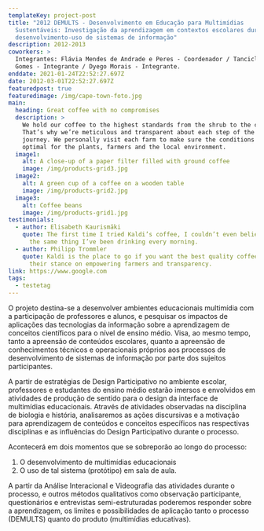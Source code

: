 ```yaml
---
templateKey: project-post
title: "2012 DEMULTS - Desenvolvimento em Educação para Multimídias
  Sustentáveis: Investigação da aprendizagem em contextos escolares durante
  desenvolvimento-uso de sistemas de informação"
description: 2012-2013
coworkers: >
  Integrantes: Flávia Mendes de Andrade e Peres - Coordenador / Tancicleide
  Gomes - Integrante / Dyego Morais - Integrante.
enddate: 2021-01-24T22:52:27.697Z
date: 2012-03-01T22:52:27.697Z
featuredpost: true
featuredimage: /img/cape-town-foto.jpg
main:
  heading: Great coffee with no compromises
  description: >
    We hold our coffee to the highest standards from the shrub to the cup.
    That’s why we’re meticulous and transparent about each step of the coffee’s
    journey. We personally visit each farm to make sure the conditions are
    optimal for the plants, farmers and the local environment.
  image1:
    alt: A close-up of a paper filter filled with ground coffee
    image: /img/products-grid3.jpg
  image2:
    alt: A green cup of a coffee on a wooden table
    image: /img/products-grid2.jpg
  image3:
    alt: Coffee beans
    image: /img/products-grid1.jpg
testimonials:
  - author: Elisabeth Kaurismäki
    quote: The first time I tried Kaldi’s coffee, I couldn’t even believe that was
      the same thing I’ve been drinking every morning.
  - author: Philipp Trommler
    quote: Kaldi is the place to go if you want the best quality coffee. I love
      their stance on empowering farmers and transparency.
link: https://www.google.com
tags:
  - testetag
---
```

O projeto destina-se a desenvolver ambientes educacionais multimídia com a participação de professores e alunos, e pesquisar os impactos de aplicações das tecnologias da informação sobre a aprendizagem de conceitos científicos para o nível de ensino médio. Visa, ao mesmo tempo, tanto a apreensão de conteúdos escolares, quanto a apreensão de conhecimentos técnicos e operacionais próprios aos processos de desenvolvimento de sistemas de informação por parte dos sujeitos participantes. 

A partir de estratégias de Design Participativo no ambiente escolar, professores e estudantes do ensino médio estarão imersos e envolvidos em atividades de produção de sentido para o design da interface de multimídias educacionais. Através de atividades observadas na disciplina de biologia e história, analisaremos as ações discursivas e a motivação para aprendizagem de conteúdos e conceitos específicos nas respectivas disciplinas e as influências do Design Participativo durante o processo. 

Acontecerá em dois momentos que se sobreporão ao longo do processo: 

1. O desenvolvimento de multimídias educacionais 
2. O uso de tal sistema (protótipo) em sala de aula. 

A partir da Análise Interacional e Videografia das atividades durante o processo, e outros métodos qualitativos como observação participante, questionários e entrevistas semi-estruturadas poderemos responder sobre a aprendizagem, os limites e possibilidades de aplicação tanto o processo (DEMULTS) quanto do produto (multimídias educativas).